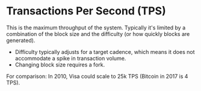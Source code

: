 # Transactions Per Second (TPS)

This is the maximum throughput of the system.  Typically it's limited by a combination of the block size and the difficulty (or how quickly blocks are generated).

 - Difficulty typically adjusts for a target cadence, which means it does not accommodate a spike in transaction volume.
 - Changing block size requires a fork.

For comparison: In 2010, Visa could scale to 25k TPS (Bitcoin in 2017 is 4 TPS).  